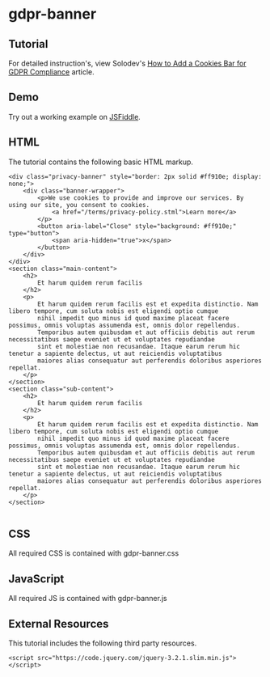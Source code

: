 # gdpr-banner


  		  
## Tutorial		  
For detailed instruction's, view Solodev's [How to Add a Cookies Bar for GDPR Compliance](https://www.solodev.com/blog/how-to-add-a-cookies-bar-for-gdpr-compliance.stml) article.
 
## Demo
  		  
Try out a working example on [JSFiddle](https://jsfiddle.net/solodev/c8bt9e5s/).

## HTML

The tutorial contains the following basic HTML markup.

```
<div class="privacy-banner" style="border: 2px solid #ff910e; display: none;">
    <div class="banner-wrapper">
        <p>We use cookies to provide and improve our services. By using our site, you consent to cookies.
            <a href="/terms/privacy-policy.stml">Learn more</a>
        </p>
        <button aria-label="Close" style="background: #ff910e;" type="button">
            <span aria-hidden="true">x</span>
        </button>
    </div>
</div>
<section class="main-content">
    <h2>
        Et harum quidem rerum facilis
    </h2>
    <p>
        Et harum quidem rerum facilis est et expedita distinctio. Nam libero tempore, cum soluta nobis est eligendi optio cumque
        nihil impedit quo minus id quod maxime placeat facere possimus, omnis voluptas assumenda est, omnis dolor repellendus.
        Temporibus autem quibusdam et aut officiis debitis aut rerum necessitatibus saepe eveniet ut et voluptates repudiandae
        sint et molestiae non recusandae. Itaque earum rerum hic tenetur a sapiente delectus, ut aut reiciendis voluptatibus
        maiores alias consequatur aut perferendis doloribus asperiores repellat.
    </p>
</section>
<section class="sub-content">
    <h2>
        Et harum quidem rerum facilis
    </h2>
    <p>
        Et harum quidem rerum facilis est et expedita distinctio. Nam libero tempore, cum soluta nobis est eligendi optio cumque
        nihil impedit quo minus id quod maxime placeat facere possimus, omnis voluptas assumenda est, omnis dolor repellendus.
        Temporibus autem quibusdam et aut officiis debitis aut rerum necessitatibus saepe eveniet ut et voluptates repudiandae
        sint et molestiae non recusandae. Itaque earum rerum hic tenetur a sapiente delectus, ut aut reiciendis voluptatibus
        maiores alias consequatur aut perferendis doloribus asperiores repellat.
    </p>
</section>
      

```

## CSS

All required CSS is contained with gdpr-banner.css

## JavaScript

All required JS is contained with gdpr-banner.js

## External Resources

This tutorial includes the following third party resources.

```
<script src="https://code.jquery.com/jquery-3.2.1.slim.min.js"></script>

```

